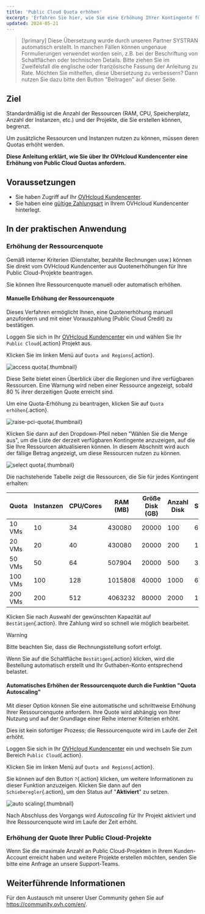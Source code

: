```yaml
---
title: 'Public Cloud Quota erhöhen'
excerpt: 'Erfahren Sie hier, wie Sie eine Erhöhung Ihrer Kontingente für Public Cloud beantragen'
updated: 2024-05-21
---
```


> [!primary]
> Diese Übersetzung wurde durch unseren Partner SYSTRAN automatisch erstellt. In manchen Fällen können ungenaue Formulierungen verwendet worden sein, z.B. bei der Beschriftung von Schaltflächen oder technischen Details. Bitte ziehen Sie im Zweifelsfall die englische oder französische Fassung der Anleitung zu Rate. Möchten Sie mithelfen, diese Übersetzung zu verbessern? Dann nutzen Sie dazu bitte den Button "Beitragen" auf dieser Seite.
>

## Ziel

Standardmäßig ist die Anzahl der Ressourcen (RAM, CPU, Speicherplatz, Anzahl der Instanzen, etc.) und der Projekte, die Sie erstellen können, begrenzt.

Um zusätzliche Ressourcen und Instanzen nutzen zu können, müssen deren Quotas erhöht werden.

**Diese Anleitung erklärt, wie Sie über Ihr OVHcloud Kundencenter eine Erhöhung von Public Cloud Quotas anfordern.**

## Voraussetzungen

- Sie haben Zugriff auf Ihr [OVHcloud Kundencenter](https://www.ovh.com/auth/?action=gotomanager&from=https://www.ovh.de/&ovhSubsidiary=de).
- Sie haben eine [gültige Zahlungsart](/pages/account_and_service_management/managing_billing_payments_and_services/manage-payment-methods) in Ihrem OVHcloud Kundencenter hinterlegt.

## In der praktischen Anwendung

### Erhöhung der Ressourcenquote

Gemäß interner Kriterien (Dienstalter, bezahlte Rechnungen usw.) können Sie direkt vom OVHcloud Kundencenter aus Quotenerhöhungen für Ihre Public Cloud-Projekte beantragen.

Sie können Ihre Ressourcenquote manuell oder automatisch erhöhen.

#### Manuelle Erhöhung der Ressourcenquote

Dieses Verfahren ermöglicht Ihnen, eine Quotenerhöhung manuell anzufordern und mit einer Vorauszahlung (Public Cloud Credit) zu bestätigen.

Loggen Sie sich in Ihr [OVHcloud Kundencenter](https://www.ovh.com/auth/?action=gotomanager&from=https://www.ovh.de/&ovhSubsidiary=de) ein und wählen Sie Ihr `Public Cloud`{.action} Projekt aus.

Klicken Sie im linken Menü auf `Quota and Regions`{.action}.

![access quota](images/raisepciquota1-2023.png){.thumbnail}

Diese Seite bietet einen Überblick über die Regionen und ihre verfügbaren Ressourcen. Eine Warnung wird neben einer Ressource angezeigt, sobald 80 % ihrer derzeitigen Quote erreicht sind.

Um eine Quota-Erhöhung zu beantragen, klicken Sie auf `Quota erhöhen`{.action}.

![raise-pci-quota](images/raisepciquota2023.png){.thumbnail}

Klicken Sie dann auf den Dropdown-Pfeil neben "Wählen Sie die Menge aus", um die Liste der derzeit verfügbaren Kontingente anzuzeigen, auf die Sie Ihre Ressourcen aktualisieren können. In diesem Abschnitt wird auch der fällige Betrag angezeigt, um diese Ressourcen nutzen zu können.

![select quota](images/selectquotas.png){.thumbnail}

Die nachstehende Tabelle zeigt die Ressourcen, die Sie für jedes Kontingent erhalten:

|Quota|Instanzen|CPU/Cores|RAM (MB)|Größe Disk (GB)|Anzahl Disk|Snapshots|Größe Backup (GB)|Floating IPs|Octavia Load Balancer|Gateway (Routers)|
|---|---|---|---|---|---|---|---|---|---|---|
|10 VMs|10|34|430080|20000|100|600|60000|15|5|2|
|20 VMs|20|40|430080|20000|200|1200|120000|30|10|4|
|50 VMs|50|64|507904|20000|500|3000|300000|75|25|10|
|100 VMs|100|128|1015808|40000|1000|6000|600000|300|10|10|
|200 VMs|200|512|4063232|80000|2000|12000|1200000|600|50|50|

Klicken Sie nach Auswahl der gewünschten Kapazität auf `Bestätigen`{.action}. Ihre Zahlung wird so schnell wie möglich bearbeitet.

> [!warning]
> Bitte beachten Sie, dass die Rechnungsstellung sofort erfolgt.
>
> Wenn Sie auf die Schaltfläche `Bestätigen`{.action} klicken, wird die Bestellung automatisch erstellt und Ihr Guthaben-Konto entsprechend belastet.
>

#### Automatisches Erhöhen der Ressourcenquote durch die Funktion "Quota Autoscaling"

Mit dieser Option können Sie eine automatische und schrittweise Erhöhung Ihrer Ressourcenquote anfordern. Ihre Quote wird abhängig von Ihrer Nutzung und auf der Grundlage einer Reihe interner Kriterien erhöht.

Dies ist kein sofortiger Prozess; die Ressourcenquote wird im Laufe der Zeit erhöht.

Loggen Sie sich in Ihr [OVHcloud Kundencenter](https://www.ovh.com/auth/?action=gotomanager&from=https://www.ovh.de/&ovhSubsidiary=de) ein und wechseln Sie zum Bereich `Public Cloud`{.action}.

Klicken Sie im linken Menü auf `Quota and Regions`{.action}.

Sie können auf den Button `?`{.action} klicken, um weitere Informationen zu dieser Funktion anzuzeigen. Klicken Sie dann auf den `Schieberegler`{.action}, um den Status auf "**Aktiviert**" zu setzen.

![auto scaling](images/autoscaling2023.png){.thumbnail}

Nach Abschluss des Vorgangs wird *Autoscaling* für Ihr Projekt aktiviert und Ihre Ressourcenquote wird im Laufe der Zeit erhöht.

### Erhöhung der Quote Ihrer Public Cloud-Projekte

Wenn Sie die maximale Anzahl an Public Cloud-Projekten in Ihrem Kunden-Account erreicht haben und weitere Projekte erstellen möchten, senden Sie bitte eine Anfrage an unsere Support-Teams.

## Weiterführende Informationen

Für den Austausch mit unserer User Community gehen Sie auf <https://community.ovh.com/en/>.
